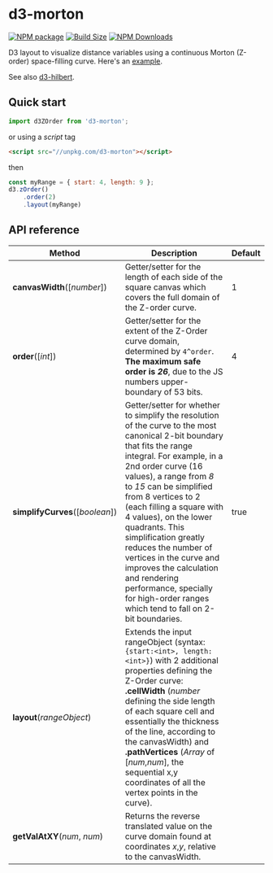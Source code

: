 d3-morton
==============

[![NPM package][npm-img]][npm-url]
[![Build Size][build-size-img]][build-size-url]
[![NPM Downloads][npm-downloads-img]][npm-downloads-url]

D3 layout to visualize distance variables using a continuous Morton (Z-order) space-filling curve. Here's an [example](https://observablehq.com/@vasturiano/morton-z-order-curve).

See also [d3-hilbert](https://github.com/vasturiano/d3-hilbert).

## Quick start

```js
import d3ZOrder from 'd3-morton';
```
or using a *script* tag
```html
<script src="//unpkg.com/d3-morton"></script>
```
then
```js
const myRange = { start: 4, length: 9 };
d3.zOrder()
    .order(2)
    .layout(myRange)
```

## API reference

| Method | Description | Default |
| ------------------ | -------------------------------------------------------------------------------------------------------------------------- | ------------- |
| **canvasWidth**([*number*]) | Getter/setter for the length of each side of the square canvas which covers the full domain of the Z-order curve. | 1 |
| **order**([*int*]) | Getter/setter for the extent of the Z-Order curve domain, determined by `4^order`. **The maximum safe order is *26***, due to the JS numbers upper-boundary of 53 bits. | 4 |
| **simplifyCurves**([*boolean*]) | Getter/setter for whether to simplify the resolution of the curve to the most canonical 2-bit boundary that fits the range integral. For example, in a 2nd order curve (16 values), a range from *8* to *15* can be simplified from 8 vertices to 2 (each filling a square with 4 values), on the lower quadrants. This simplification greatly reduces the number of vertices in the curve and improves the calculation and rendering performance, specially for high-order ranges which tend to fall on 2-bit boundaries. | true |
| **layout**(*rangeObject*) | Extends the input rangeObject (syntax: `{start:<int>, length:<int>}`) with 2 additional properties defining the Z-Order curve: **.cellWidth** (*number* defining the side length of each square cell and essentially the thickness of the line, according to the canvasWidth) and **.pathVertices** (*Array* of [*num*,*num*], the sequential x,y coordinates of all the vertex points in the curve). | |
| **getValAtXY**(*num*, *num*) | Returns the reverse translated value on the curve domain found at coordinates *x*,*y*, relative to the canvasWidth. | |


[npm-img]: https://img.shields.io/npm/v/d3-morton
[npm-url]: https://npmjs.org/package/d3-morton
[build-size-img]: https://img.shields.io/bundlephobia/minzip/d3-morton
[build-size-url]: https://bundlephobia.com/result?p=d3-morton
[npm-downloads-img]: https://img.shields.io/npm/dt/d3-morton
[npm-downloads-url]: https://www.npmtrends.com/d3-morton

